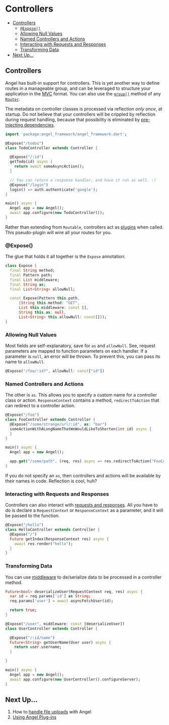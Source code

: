 # Controllers

* [Controllers](controllers.md#controllers)
  * [`@Expose()`](controllers.md#expose)
  * [Allowing Null Values](controllers.md#allowing-null-values)
  * [Named Controllers and Actions](controllers.md#named-controllers-and-actions)
  * [Interacting with Requests and Responses](controllers.md#interacting-with-requests-and-responses)
  * [Transforming Data](controllers.md#transforming-data)
* [Next Up...](controllers.md#next-up)

## Controllers

Angel has built-in support for controllers. This is yet another way to define routes in a manageable group, and can be leveraged to structure your application in the [MVC](https://en.wikipedia.org/wiki/Model–view–controller) format. You can also use the [`group()`](https://github.com/angel-dart/angel/wiki/Basic-Routing#route-groups) method of any [`Router`](https://www.dartdocs.org/documentation/angel_common/latest/angel_common/Router-class.html).

The metadata on controller classes is processed via reflection _only once_, at startup. Do not believe that your controllers will be crippled by reflection during request handling, because that possibility is eliminated by [pre-injecting dependencies](dependency-injection.md).

```dart
import 'package:angel_framework/angel_framework.dart';

@Expose("/todos")
class TodoController extends Controller {

  @Expose("/:id")
  getTodo(id) async {
    return await someAsyncAction();
  }

  // You can return a response handler, and have it run as well. :)
  @Expose("/login")
  login() => auth.authenticate('google');
}

main() async {
  Angel app = new Angel();
  await app.configure(new TodoController());
}
```

Rather than extending from `Routable`, controllers act as [plugins](https://github.com/angel-dart/angel/wiki/Using-Plug-ins) when called. This pseudo-plugin will wire all your routes for you.

### @Expose\(\)

The glue that holds it all together is the `Expose` annotation:

```dart
class Expose {
  final String method;
  final Pattern path;
  final List middleware;
  final String as;
  final List<String> allowNull;

  const Expose(Pattern this.path,
      {String this.method: "GET",
      List this.middleware: const [],
      String this.as: null,
      List<String> this.allowNull: const[]});
}
```

### Allowing Null Values

Most fields are self-explanatory, save for `as` and `allowNull`. See, request parameters are mapped to function parameters on each handler. If a parameter is `null`, an error will be thrown. To prevent this, you can pass its name to `allowNull`.

```dart
@Expose("/foo/:id?", allowNull: const["id"])
```

### Named Controllers and Actions

The other is `as`. This allows you to specify a custom name for a controller class or action. `ResponseContext` contains a method, `redirectToAction` that can redirect to a controller action.

```dart
@Expose("/foo")
class FooController extends Controller {
  @Expose("/some/strange/url/:id", as: "bar")
  someActionWithALongNameThatWeWouldLikeToShorten(int id) async {
  }
}

main() async {
  Angel app = new Angel();

  app.get("/some/path", (req, res) async => res.redirectToAction("FooController@bar", {"id": 1337}));
}
```

If you do not specify an `as`, then controllers and actions will be available by their names in code. Reflection is cool, huh?

### Interacting with Requests and Responses

Controllers can also interact with [requests and responses](requests-and-responses.md). All you have to do is declare a `RequestContext` or `ResponseContext` as a parameter, and it will be passed to the function.

```dart
@Expose("/hello")
class HelloController extends Controller {
  @Expose("/")
  Future getIndex(ResponseContext res) async {
    await res.render("hello");
  }
}
```

### Transforming Data

You can use [middleware](middleware.md) to de/serialize data to be processed in a controller method.

```dart
Future<bool> deserializeUser(RequestContext req, res) async {
  var id = req.params['id'] as String;
  req.params['user'] = await asyncFetchUser(id);

  return true;
}

@Expose("/user", middleware: const [deserializeUser])
class UserController extends Controller {

  @Expose("/:id/name")
  Future<String> getUserName(User user) async {
    return user.username;
  }

}

main() async {
  Angel app = new Angel();
  await app.configure(new UserController().configureServer);
}
```

## Next Up...

1. How to [handle file uploads](https://medium.com/@thosakwe/building-a-simple-file-upload-app-with-angel-64938d4ddc61) with Angel
2. [Using Angel Plug-ins](using-plug-ins.md)

